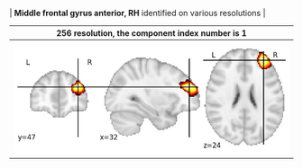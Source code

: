 


| **Middle frontal gyrus anterior, RH** identified on various resolutions |

| 256 resolution, the component index number is 1|  
|:---:|  
| ![Component 256](../256/final/1.jpg "From component 256: Middle frontal gyrus anterior, RH") |